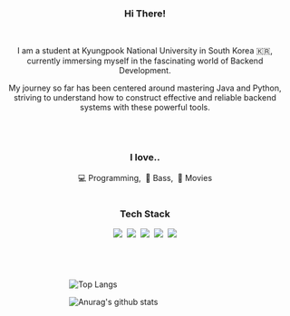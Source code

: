 <div align="center">
  <h3>Hi There!</h3>
  <br>
  <p>
    I am a student at Kyungpook National University in South Korea 🇰🇷, currently immersing myself in the fascinating world of Backend Development.
  </p>
  <p>
    My journey so far has been centered around mastering Java and Python, striving to understand how to construct effective and reliable backend systems with these powerful tools.
  </p>
  <br>
</div>

<div align="center">

#
<h3>I love..</h3>
<p>💻 Programming,&nbsp;&nbsp;🎸 Bass,&nbsp;&nbsp;🎥 Movies</p>

#
<h3>Tech Stack</h3>
<p><img src="https://img.shields.io/badge/Java-ca6702?style=flat-square&logo=Java&logoColor=white">&nbsp;&nbsp;<img src="https://img.shields.io/badge/Python-3766AB?style=flat-square&logo=Python&logoColor=white"/>&nbsp;&nbsp;<img src="https://img.shields.io/badge/C-A8B9CC?style=flat-square&logo=C&logoColor=white"/>&nbsp;&nbsp;<img src="https://img.shields.io/badge/MySQL-e9ecef?style=flat&logo=MySQL&logoColor=4479A1"/>&nbsp;&nbsp;<img src="https://img.shields.io/badge/Git-faedcd?style=flat&logo=Git&logoColor=F05032"/></p>

</div>

<div align="left">

#
<br>

&nbsp;&nbsp;&nbsp;&nbsp;&nbsp;
&nbsp;&nbsp;&nbsp;&nbsp;&nbsp;
&nbsp;&nbsp;&nbsp;&nbsp;&nbsp;
&nbsp;&nbsp;&nbsp;&nbsp;&nbsp;
&nbsp;&nbsp;&nbsp;&nbsp;&nbsp;
![Top Langs](https://github-readme-stats.vercel.app/api/top-langs/?username=Seokhun-Yang&layout=compact&theme=radical)

&nbsp;&nbsp;&nbsp;&nbsp;&nbsp;
&nbsp;&nbsp;&nbsp;&nbsp;&nbsp;
&nbsp;&nbsp;&nbsp;&nbsp;&nbsp;
&nbsp;&nbsp;&nbsp;&nbsp;&nbsp;
&nbsp;&nbsp;&nbsp;&nbsp;&nbsp;
![Anurag's github stats](https://github-readme-stats.vercel.app/api?username=Seokhun-Yang&show_icons=true&theme=radical)

</div>
